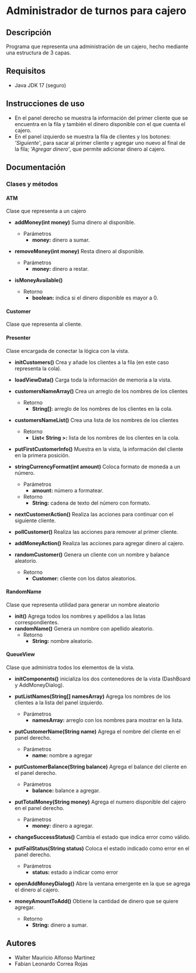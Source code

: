 # Administrador de turnos para cajero 
## Descripción
 Programa que representa una administración de un cajero, hecho mediante una estructura de 3 capas.
 
## Requisitos
 - Java JDK 17 (seguro)
 
## Instrucciones de uso
- En el panel derecho se muestra la información del primer cliente que se encuentra en la fila y también el dinero disponible con el que cuenta el cajero.
- En el panel izquierdo se muestra la fila de clientes y los botones: *'Siguiente'*, para sacar al primer cliente y agregar uno nuevo al final de la fila; *'Agregar dinero'*, que permite adicionar dinero al cajero.

 
## Documentación
### Clases y métodos
#### ATM
Clase que representa a un cajero
* **addMoney(int money)**
		Suma dinero al disponible. 
	* Parámetros
		* **money:** dinero a sumar.
	
* **removeMoney(int money)**
		Resta dinero al disponible. 
	* Parámetros
		* **money:** dinero a restar.
		
* **isMoneyAvailable()**
	* Retorno
		* **boolean:** indica si el dinero disponible es mayor a 0.

#### Customer
Clase que representa al cliente.

#### Presenter
Clase encargada de conectar la lógica con la vista.
* **initCustomers()**
		Crea y añade los clientes a la fila (en este caso representa la cola).
		
* **loadViewData()**
		Carga toda la información de memoria a la vista.
		
* **customersNameArray()**
		Crea un arreglo de los nombres de los clientes
	* Retorno
		* **String[]:** arreglo de los nombres de los clientes en la cola.
		
* **customersNameList()**
		Crea una lista de los nombres de los clientes
	* Retorno
		* **List< String >:** lista de los nombres de los clientes en la cola.
		
* **putFirstCustomerInfo()**
	Muestra en la vista, la información del cliente en la primera posición.
	
* **stringCurrencyFormat(int amount)**
		Coloca formato de moneda a un número.
	* Parámetros
		* **amount:** número a formatear.
	* Retorno
		* **String:** cadena de texto del número con formato.

* **nextCustomerAction()**
		Realiza las acciones para continuar con el siguiente cliente.
* **pollCustomer()**
		Realiza las acciones para remover al primer cliente.
* **addMoneyAction()**
		Realiza las acciones para agregar dinero al cajero.
		
* **randomCustomer()**
		Genera un cliente con un nombre y balance aleatorio.
	* Retorno
		* **Customer:** cliente con los datos aleatorios.
		
#### RandomName
Clase que representa utilidad para generar un nombre aleatorio
* **init()**
		Agrega todos los nombres y apellidos a las listas correspondientes.
* **randomName()**
		Genera un nombre con apellido aleatorio.
	* Retorno
		* **String:** nombre aleatorio.
		
#### QueueView
Clase que administra todos los elementos de la vista.
* **initComponents()**
		inicializa los dos contenedores de la vista (DashBoard y AddMoneyDialog).
* **putListNames(String[] namesArray)**
		Agrega los nombres de los clientes a la lista del panel izquierdo.
	* Parámetros
		* **namesArray:** arreglo con los nombres para mostrar en la lista.
		
* **putCustomerName(String name)**
		Agrega el nombre del cliente en el panel derecho.
	* Parámetros
		* **name:** nombre a agregar
		
* **putCustomerBalance(String balance)**
		Agrega el balance del cliente en el panel derecho.
	* Parámetros
		* **balance:** balance a agregar.
		
* **putTotalMoney(String money)**
		Agrega el numero disponible del cajero en el panel derecho.
	* Parámetros
		* **money:** dinero a agregar.
		
* **changeSuccessStatus()**
		Cambia el estado que indica error como válido.
		
* **putFailStatus(String status)**
		Coloca el estado indicado como error en el panel derecho.
	* Parámetros
		* **status:** estado a indicar como error

* **openAddMoneyDialog()**
		Abre la ventana emergente en la que se agrega el dinero al cajero.

* **moneyAmountToAdd()**
		Obtiene la cantidad de dinero que se quiere agregar.
	* Retorno
		* **String:** dinero a sumar.

## Autores
- Walter Mauricio Alfonso Martinez
- Fabian Leonardo Correa Rojas